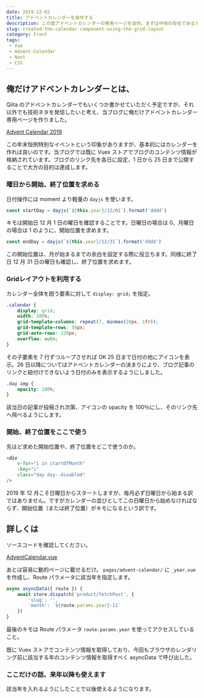 ```yaml
---
date: 2019-12-02
title: アドベントカレンダーを自作する
description: この度アドベントカレンダーの専用ページを自作。まずは中核の存在であるカレンダーをGridレイアウトを使って作ります。
slug: created-the-calendar-component-using-the-grid-layout
category: Front
tags: 
 - Vue
 - Advent-Calendar
 - Nuxt
 - CSS
---
```


## 俺だけアドベントカレンダーとは、

Qiita のアドベントカレンダーでもいくつか書かせていただく予定ですが、それ以外でも技術ネタを発信したいと考え、当ブログに俺だけアドベントカレンダー 専用ページを作りました。

<a class="link-preview" href="https://webneko.dev/advent-calendar/2019">Advent Calendar 2019</a>

この年末恒例特別なイベントという印象がありますが、基本的にはカレンダーを作れば良いのです。当ブログでは既に Vuex ストアでブログのコンテンツ情報が格納されています。ブログのリンク先を各日に設定、1 日から 25 日まで公開することで大方の目的は達成します。

### 曜日から開始、終了位置を求める

日付操作には moment より軽量の `dayjs` を使います。

```ts
const startDay = dayjs(`${this.year}/12/01`).format('dddd')
```

キモは開始日 12 月 1 日の曜日を確認することです。日曜日の場合は 0、月曜日の場合は 1 のように、開始位置を求めます。

```ts
const endDay = dayjs(`${this.year}/12/31`).format('dddd')
```

この開始位置は、月が始まるまでの余白を設定する際に役立ちます。同様に終了日 12 月 31 日の曜日も確認し、終了位置を求めます。

### Gridレイアウトを利用する

カレンダー全体を囲う要素に対して `display: grid;` を指定。

```css
.calendar {
    display: grid;
    width: 100%;
    grid-template-columns: repeat(7, minmax(20px, 1fr));
    grid-template-rows: 50px;
    grid-auto-rows: 120px;
    overflow: auto;
}
```

その子要素を 7 行ずつループさせれば OK 25 日まで日付の他にアイコンを表示。26 日以降についてはアドベントカレンダーの決まりにより、ブログ記事のリンクと紐付けできないよう日付のみを表示するようにしました。

```css
.day img {
    opacity: 100%;
}
```

該当日の記事が投稿され次第、アイコンの opacity を 100％にし、そのリンク先へ飛べるようにします。

### 開始、終了位置をここで使う

先ほど求めた開始位置や、終了位置をどこで使うのか。

```html
<div
    v-for="i in startOfMonth"
    :key="i"
    class="day day--disabled"
/>
```

2019 年 12 月こそ日曜日からスタートしますが、毎月必ず日曜日から始まる訳ではありません。ですがカレンダーの並びとしてこの日曜日から始めなければならず、開始位置（または終了位置）がキモになるという訳です。

## 詳しくは

ソースコードを確認してください。

<a class="link-preview" href="https://github.com/jiyuujin/webneko-blog/blob/master/components/AdventCalendar.vue">AdventCalendar.vue</a>

あとは容易に動的ページに載せるだけ。 `pages/advent-calendar/` に `_year.vue` を作成し、Route パラメータに該当年を指定します。

```ts
async asyncData({ route }) {
    await store.dispatch('product/fetchPost', {
        'slug': '',
        'month': `${route.params.year}-12`
    })
}
```

最後のキモは Route パラメータ `route.params.year` を使ってアクセスしていること。

既に Vuex ストアでコンテンツ情報を取得しており、今回もブラウザのレンダリング前に該当する年のコンテンツ情報を取得すべく asyncData で呼び出した。

### ここだけの話、来年以降も使えます

該当年を入れるようにしたことで以後使えるようになります。
